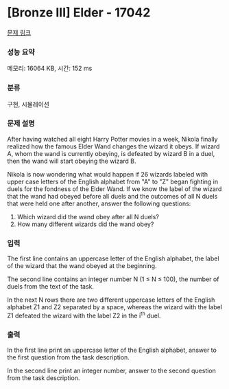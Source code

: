 # [Bronze III] Elder - 17042 

[문제 링크](https://www.acmicpc.net/problem/17042) 

### 성능 요약

메모리: 16064 KB, 시간: 152 ms

### 분류

구현, 시뮬레이션

### 문제 설명

<p>After having watched all eight Harry Potter movies in a week, Nikola finally realized how the famous Elder Wand changes the wizard it obeys. If wizard A, whom the wand is currently obeying, is defeated by wizard B in a duel, then the wand will start obeying the wizard B.</p>

<p>Nikola is now wondering what would happen if 26 wizards labeled with upper case letters of the English alphabet from "A" to "Z" began fighting in duels for the fondness of the Elder Wand. If we know the label of the wizard that the wand had obeyed before all duels and the outcomes of all N duels that were held one after another, answer the following questions:</p>

<ol>
	<li>Which wizard did the wand obey after all N duels?</li>
	<li>How many different wizards did the wand obey?</li>
</ol>

### 입력 

 <p>The first line contains an uppercase letter of the English alphabet, the label of the wizard that the wand obeyed at the beginning.</p>

<p>The second line contains an integer number N (1 ≤ N ≤ 100), the number of duels from the text of the task.</p>

<p>In the next N rows there are two different uppercase letters of the English alphabet Z1 and Z2 separated by a space, whereas the wizard with the label Z1 defeated the wizard with the label Z2 in the i<sup>th</sup> duel.</p>

### 출력 

 <p>In the first line print an uppercase letter of the English alphabet, answer to the first question from the task description.</p>

<p>In the second line print an integer number, answer to the second question from the task description.</p>

